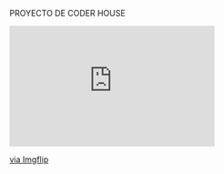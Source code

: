 PROYECTO DE CODER HOUSE
<div style="width:360px;max-width:100%;"><div style="height:0;padding-bottom:58.89%;position:relative;"><iframe width="360" height="212" style="position:absolute;top:0;left:0;width:100%;height:100%;" frameBorder="0" src="https://imgflip.com/embed/5tkrcg"></iframe></div><p><a href="https://imgflip.com/gif/5tkrcg">via Imgflip</a></p></div>
